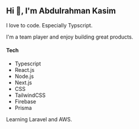 ## Hi 👋, I'm Abdulrahman Kasim

I love to code. Especially Typscript.

I'm a team player and enjoy building great products.

#### Tech
- Typescript
- React.js
- Node.js
- Next.js
- CSS
- TailwindCSS
- Firebase
- Prisma

Learning Laravel and AWS.

